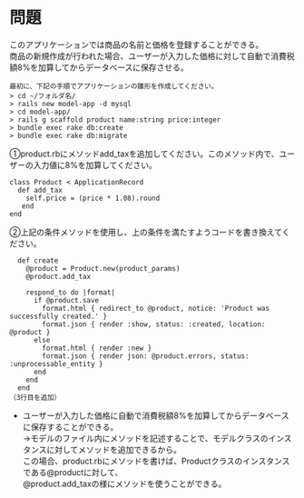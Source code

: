 # 問題  
このアプリケーションでは商品の名前と価格を登録することができる。  
商品の新規作成が行われた場合、ユーザーが入力した価格に対して自動で消費税額8%を加算してからデータベースに保存させる。  
```
最初に、下記の手順でアプリケーションの雛形を作成してください。
> cd ~/フォルダ名/ 
> rails new model-app -d mysql
> cd model-app/
> rails g scaffold product name:string price:integer
> bundle exec rake db:create
> bundle exec rake db:migrate
```

①product.rbにメソッドadd_taxを追加してください。このメソッド内で、ユーザーの入力値に8%を加算してください。  
```
class Product < ApplicationRecord
  def add_tax
    self.price = (price * 1.08).round
   end
end
```
②上記の条件メソッドを使用し、上の条件を満たすようコードを書き換えてください。  

```
  def create
    @product = Product.new(product_params)
    @product.add_tax

    respond_to do |format|
      if @product.save
        format.html { redirect_to @product, notice: 'Product was successfully created.' }
        format.json { render :show, status: :created, location: @product }
      else
        format.html { render :new }
        format.json { render json: @product.errors, status: :unprocessable_entity }
      end
    end
  end
（3行目を追加）
```

* ユーザーが入力した価格に自動で消費税額8%を加算してからデータベースに保存することができる。  
→モデルのファイル内にメソッドを記述することで、モデルクラスのインスタンスに対してメソッドを追加できるから。  
この場合、product.rbにメソッドを書けば、Productクラスのインスタンスである@productに対して、<br>@product.add_taxの様にメソッドを使うことができる。
